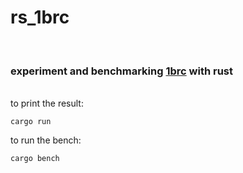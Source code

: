 # rs_1brc
<br>

### experiment and benchmarking [1brc](https://github.com/gunnarmorling/1brc/tree/main) with rust
<br>
to print the result:

```
cargo run
```
to run the bench:

```
cargo bench
```